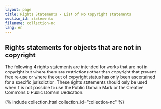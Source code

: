 ```yaml
---
layout: page
title: Rights Statements - List of No Copyright statements
section_id: statements
filename: collection-nc
lang: en
---
```


## Rights statements for objects that are not in copyright

The following 4 rights statements are intended for works that are not in copyright but where there are restrictions other than copyright that prevent free re-use or where the out of copyright status has only been ascertained for a specific jurisdiction. These rights statements should only be used when it is not possible to use the Public Domain Mark or the Creative Commons 0 Public Domain Dedication.

{% include collection.html collection_id="collection-nc" %}
